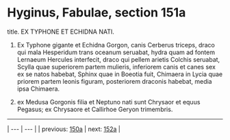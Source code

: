 # Hyginus, Fabulae, section 151a

title. EX TYPHONE ET ECHIDNA NATI.



1. Ex Typhone gigante et Echidna Gorgon, canis Cerberus triceps, draco qui mala Hesperidum trans oceanum seruabat, hydra quam ad fontem Lernaeum Hercules interfecit, draco qui pellem arietis Colchis seruabat, Scylla quae superiorem partem mulieris, inferiorem canis et canes sex ex se natos habebat, Sphinx quae in Boeotia fuit, Chimaera in Lycia quae priorem partem leonis figuram, posteriorem draconis habebat, media ipsa Chimaera.



2. ex Medusa Gorgonis filia et Neptuno nati sunt Chrysaor et equus Pegasus; ex Chrysaore et Callirhoe Geryon trimembris.



---

| --- | --- |
| previous: [150a](../150a/) | next: [152a](../152a/) |